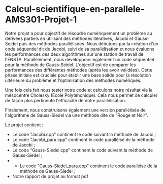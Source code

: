 # Calcul-scientifique-en-parallele-AMS301-Projet-1

Notre projet a pour objectif de résoudre numériquement un problème au dérivées partiels en utilisant des méthodes itératives, Jacobi et Gauss-Seidel puis des méthodes parallélisées. Nous débutons par la création d'un code séquentiel dit de Jacobi, suivi de sa parallélisation et nous évaluons les performances des deux algorithmes sur une station de travail de l'ENSTA. Parallèlement, nous développons également un code séquentiel pour la méthode de Gauss-Seidel. L'objectif est de comparer les performances des différentes méthodes (après les avoir validées). Cette phase initiale est cruciale pour établir une base solide pour la résolution ultérieure du problème et l'optimisation des méthodes numériques.

Une fois cela fait nous tester notre code et calculons notre résultat via le mésocentre Cholesky (Ecole Polytehcnique). Cela nous permet de calculer de façon plus pertinente l'efficacité de notre parallélisation.

Finalement, nous construisons également une version parallélisée de l'algorithme de Gauss-Siedel via une méthode dite de "Rouge et Noir".

Le projet contient :

- Le code "Jacobi.cpp" continent le code suivant la méthode de Jacobi ;
- Le code "Jacobi_para.cpp" continent le code paralléisé de la méthode de Jacobi ;
- Le code "Gauss-Siedel.cpp" continent le code suivant la méthode de Gauss-Siedel ;
- - Le code "Gauss-Siedel_para.cpp" continent le code paralléisé de la méthode de Gauss-Siedel ;
- Notre rapport de projet au format pdf
